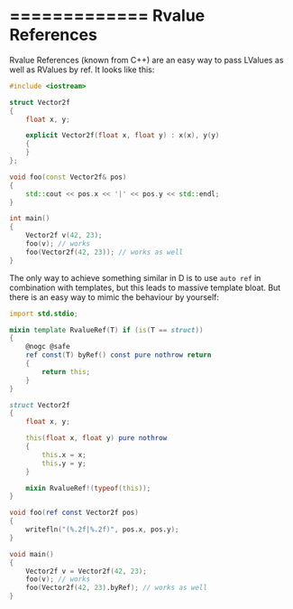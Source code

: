 =============
Rvalue References
=============

Rvalue References (known from C++) are an easy way to pass LValues as well as RValues by ref.
It looks like this:

```cpp
#include <iostream>

struct Vector2f
{
    float x, y;

    explicit Vector2f(float x, float y) : x(x), y(y)
    {
    }
};

void foo(const Vector2f& pos)
{
    std::cout << pos.x << '|' << pos.y << std::endl;
}

int main()
{
    Vector2f v(42, 23);
    foo(v); // works
    foo(Vector2f(42, 23)); // works as well
}
```

The only way to achieve something similar in D is to use `auto ref` in combination with templates, but this leads to massive template bloat.
But there is an easy way to mimic the behaviour by yourself:

```d
import std.stdio;

mixin template RvalueRef(T) if (is(T == struct))
{
    @nogc @safe
    ref const(T) byRef() const pure nothrow return
    {
        return this;
    }
}

struct Vector2f
{
    float x, y;

    this(float x, float y) pure nothrow
    {
        this.x = x;
        this.y = y;
    }

    mixin RvalueRef!(typeof(this));
}

void foo(ref const Vector2f pos)
{
    writefln("(%.2f|%.2f)", pos.x, pos.y);
}

void main()
{
    Vector2f v = Vector2f(42, 23);
    foo(v); // works
    foo(Vector2f(42, 23).byRef); // works as well
}
```
